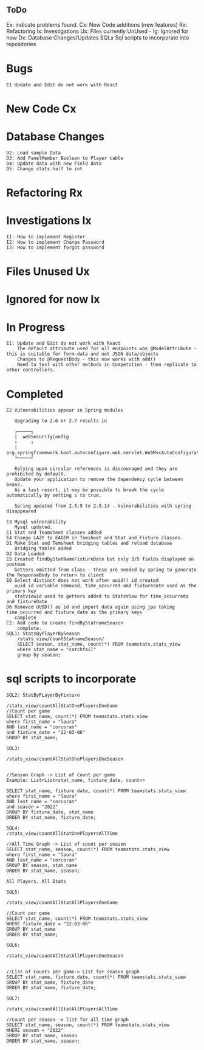 ToDo
----
Ex: indicate problems found.
Cx: New Code additions (new features)
Rx: Refactoring
Ix: Investigations
Ux: Files currently UnUsed -
Ig: Ignored for now
Dx: Database Changes/Updates
SQLx Sql scripts to incorporate into repositories

# Bugs
    E1 Update and Edit do not work with React

# New Code Cx


# Database Changes   

    D2: Load sample Data
    D3: Add PanelMember Boolean to Player table
    D4: Update data with new Field data
    D5: Change stats.half to int

# Refactoring Rx
# Investigations Ix
    I1: How to implement Register
    I2: How to implement Change Password
    I3: How to implement forgot password
    
# Files Unused Ux
# Ignored for now Ix

# In Progress    
    E1: Update and Edit do not work with React
        The default attribute used for all endpoints was @ModelAttribute - this is suitable for form-data and not JSON data/objects
        Changes to @RequestBody - this now works with add()
        Need to test with other methods in Competition - then replicate to other controllers.
    

# Completed
    E2 Vulnerabilities appear in Spring modules
        
       Upgrading to 2.6 or 2.7 results in 
        
       ┌─────┐
       |  webSecurityConfig
       ↑     ↓
       |  org.springframework.boot.autoconfigure.web.servlet.WebMvcAutoConfiguration$EnableWebMvcConfiguration
       └─────┘
        
       Relying upon circular references is discouraged and they are prohibited by default.
       Update your application to remove the dependency cycle between beans.
       As a last resort, it may be possible to break the cycle automatically by setting s to true.

       Spring updated from 2.5.9 to 2.5.14 - Vulnerabilities with spring disappeared

    E3 Mysql vulnerability
       Mysql updated.
    C1 Stat and Teamsheet classes added
    E4 Change LAZY to EAGER in Temsheet and Stat and Fixture classes.
    D1 Make Stat and Temsheet bridging tables and reload database
       Bridging tables added
    D2 Data Loaded    
    E5 Created findByStatNameFixtureDate but only 3/5 fields displayed on postman 
       Getters omitted from class - these are needed by spring to generate the ResponseBody to return to client
    E6 Select distinct does not work after uuid() id created
       uuid id variable removed, time_occurred and fixturedate used as the primary key
       statviewid used to getters added to StatsView for time_occurreda and fixtureDate
    D6 Removed UUID() as id and import data again using jpa taking time_occurred and fixture_date as the primary keys
       complete
    C2: Add code to create findByStatnameSeason
        complete.
    SQL1: StatsByPlayerBySeason
        /stats_view/countStatnameSeason/
        SELECT season, stat_name, count(*) FROM teamstats.stats_view
        where stat_name = "catchfail"
        group by season;


# sql scripts to incorporate
    SQL2: StatByPLayerByFixture

    /stats_view/countAllStatOnePlayersOneGame
    //Count per game
    SELECT stat_name, count(*) FROM teamstats.stats_view
    where first_name = "laura"
    AND last_name = "corcoran"
    and fixture_date = "22-03-06"
    GROUP BY stat_name;

    SQL3: 

    /stats_view/countAllStatOnePlayersOneSeason
    
    
    //Season Graph -> List of Count per game
    Example: List<List<stat_name, fixture_date, count>>
    
    SELECT stat_name, fixture_date, count(*) FROM teamstats.stats_view
    where first_name = "laura"
    AND last_name = "corcoran"
    and season = "2022"
    GROUP BY fixture_date, stat_name
    ORDER BY stat_name, fixture_date;

    SQL4:
    /stats_view/countAllStatOnePlayersAllTime
    
    //All Time Graph -> List of count per season
    SELECT stat_name, season, count(*) FROM teamstats.stats_view
    where first_name = "laura"
    AND last_name = "corcoran"
    GROUP BY season, stat_name
    ORDER BY stat_name, season;
    
    All Players, All Stats

    SQL5:

    /stats_view/countAllStatAllPlayersOneGame
    
    //Count per game
    SELECT stat_name, count(*) FROM teamstats.stats_view
    WHERE fixture_date = "22-03-06"
    GROUP BY stat_name
    ORDER BY stat_name;

    SQL6:

    /stats_view/countAllStatAllPlayersOneSeason
    
    
    //List of Counts per game-> List for season graph
    SELECT stat_name, fixture_date, count(*) FROM teamstats.stats_view
    GROUP BY stat_name, fixture_date
    ORDER BY stat_name, fixture_date;

    SQL7: 

    /stats_view/countAllStatAllPlayersAllTime

    //Count per season -> list for all time graph
    SELECT stat_name, season, count(*) FROM teamstats.stats_view
    WHERE season = "2022"
    GROUP BY stat_name, season
    ORDER BY stat_name, season;